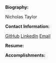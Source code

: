 **Biography:**

Nicholas Taylor

**Contact Information:**

[GitHub](https://github.com/ntaylor0000/)
[LinkedIn](https://www.linkedin.com/in/ntaylor0000/)
[Email](mailto:ntaylor0000@gmail.com)

**Resume:**


**Accomplishments:**


